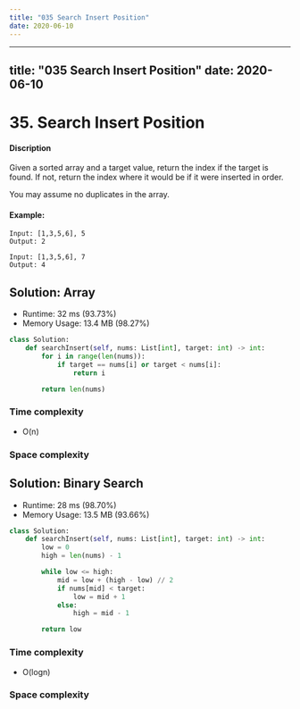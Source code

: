 ```yaml
---
title: "035 Search Insert Position"
date: 2020-06-10
---
```


---
title: "035 Search Insert Position"
date: 2020-06-10
---

# 35. Search Insert Position

#### Discription

Given a sorted array and a target value, return the index if the target is found. If not, return the index where it would be if it were inserted in order.

You may assume no duplicates in the array.

#### Example:

```
Input: [1,3,5,6], 5
Output: 2

Input: [1,3,5,6], 7
Output: 4
```

## Solution: Array

- Runtime: 32 ms (93.73%)
- Memory Usage: 13.4 MB (98.27%)

```python
class Solution:
    def searchInsert(self, nums: List[int], target: int) -> int:
        for i in range(len(nums)):
            if target == nums[i] or target < nums[i]:
                return i

        return len(nums)
```

### Time complexity

- O(n)

### Space complexity

## Solution: Binary Search

- Runtime: 28 ms (98.70%)
- Memory Usage: 13.5 MB (93.66%)

```python
class Solution:
    def searchInsert(self, nums: List[int], target: int) -> int:
        low = 0
        high = len(nums) - 1

        while low <= high:
            mid = low + (high - low) // 2
            if nums[mid] < target:
                low = mid + 1
            else:
                high = mid - 1

        return low
```

### Time complexity

- O(logn)

### Space complexity
